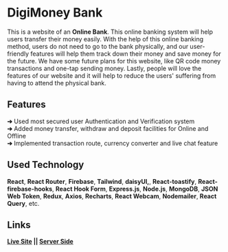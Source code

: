 # DigiMoney Bank
This is a website of an **Online Bank**. This online banking system will help users transfer their money easily. With the help of this online banking method, users do not need to go to the bank physically, and our user-friendly features will help them track down their money and save money for the future. We have some future plans for this website, like QR code money transactions and one-tap sending money. Lastly, people will love the features of our website and it will help to reduce the users' suffering from having to attend the physical bank.

##  Features

**➔** Used most secured user Authentication and Verification system  
**➔** Added money transfer, withdraw and deposit facilities for Online and Offline  
**➔** Implemented transaction route, currency converter and live chat feature

## Used Technology

**React**, **React Router**, **Firebase**, **Tailwind**, **daisyUI,**, **React-toastify**, **React-firebase-hooks**,  **React Hook Form**, **Express.js**, **Node.js**, **MongoDB**,  **JSON Web Token**, **Redux**, **Axios**, **Recharts**, **React Webcam**, **Nodemailer**, **React Query**, etc.

## Links

**[Live Site](https://digi-money-bank.web.app/)
 || [Server Side](https://github.com/azizurrahman-zero/digimoney-bank_server-side/)**
